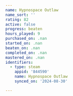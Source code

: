 ```yaml
---
name: Hypnospace Outlaw
name_sort: ''
rating: 82
active: false
progress: beaten
hours_played: 9
purchased_on: .nan
started_on: .nan
beaten_on: .nan
completed_on: .nan
mastered_on: .nan
identifiers:
  - type: steam
    appid: '844590'
    name: Hypnospace Outlaw
    synced_on: '2024-08-30'

---
```

